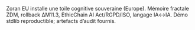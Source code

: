 Zoran EU installe une toile cognitive souveraine (Europe). Mémoire fractale ZDM, rollback ΔM11.3, EthicChain AI Act/RGPD/ISO, langage IA↔IA. Démo stdlib reproductible; artefacts d’audit fournis.